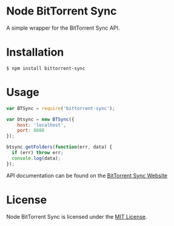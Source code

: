 Node BitTorrent Sync
====================

A simple wrapper for the BitTorrent Sync API.

# Installation

    $ npm install bittorrent-sync

# Usage

```javascript
var BTSync = require('bittorrent-sync');

var btsync = new BTSync({
	host: 'localhost',
	port: 8888
});

btsync.getFolders(function(err, data) {
  if (err) throw err;
  console.log(data);
});
```

API documentation can be found on the [BitTorrent Sync Website](http://www.bittorrent.com/intl/en/sync/developers/api)

# License

Node BitTorrent Sync is licensed under the [MIT License](http://www.opensource.org/licenses/mit-license.php).
